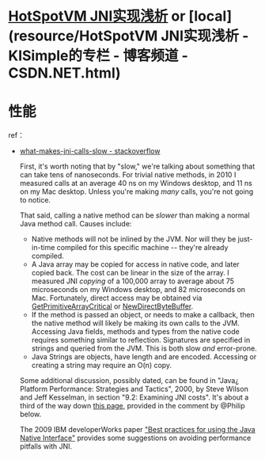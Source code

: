 
# [HotSpotVM JNI实现浅析](http://blog.csdn.net/kisimple/article/details/44204201) or [local](resource/HotSpotVM JNI实现浅析 - KISimple的专栏 - 博客频道 - CSDN.NET.html)



# 性能



ref：

* [what-makes-jni-calls-slow - stackoverflow](https://stackoverflow.com/questions/7699020/what-makes-jni-calls-slow)

  First, it's worth noting that by "slow," we're talking about something that can take tens of nanoseconds. For trivial native methods, in 2010 I measured calls at an average 40 ns on my Windows desktop, and 11 ns on my Mac desktop. Unless you're making *many* calls, you're not going to notice.

  That said, calling a native method can be *slower* than making a normal Java method call. Causes include:

  - Native methods will not be inlined by the JVM. Nor will they be just-in-time compiled for this specific machine -- they're already compiled.
  - A Java array may be copied for access in native code, and later copied back. The cost can be linear in the size of the array. I measured JNI *copying* of a 100,000 array to average about 75 microseconds on my Windows desktop, and 82 microseconds on Mac. Fortunately, direct access may be obtained via [GetPrimitiveArrayCritical](http://docs.oracle.com/javase/8/docs/technotes/guides/jni/spec/functions.html#GetPrimitiveArrayCritical_ReleasePrimitiveArrayCritical) or [NewDirectByteBuffer](http://docs.oracle.com/javase/8/docs/technotes/guides/jni/spec/functions.html#NewDirectByteBuffer).
  - If the method is passed an object, or needs to make a callback, then the native method will likely be making its own calls to the JVM. Accessing Java fields, methods and types from the native code requires something similar to reflection. Signatures are specified in strings and queried from the JVM. This is both slow *and* error-prone.
  - Java Strings are objects, have length and are encoded. Accessing or creating a string may require an O(n) copy.

  Some additional discussion, possibly dated, can be found in "Java¿ Platform Performance: Strategies and Tactics", 2000, by Steve Wilson and Jeff Kesselman, in section "9.2: Examining JNI costs". It's about a third of the way down [this page](http://www.mastercorp.free.fr/Ing1/Cours/Java/java_lesson1/doc/Tutorial/performance/JPNativeCode_fm.htm), provided in the comment by @Philip below.

  The 2009 IBM developerWorks paper ["Best practices for using the Java Native Interface"](http://www.ibm.com/developerworks/java/library/j-jni/) provides some suggestions on avoiding performance pitfalls with JNI.





















# 